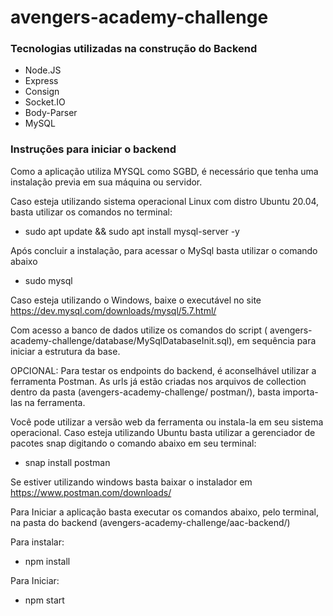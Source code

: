 # avengers-academy-challenge

### Tecnologias utilizadas na construção do Backend
- Node.JS
- Express
- Consign
- Socket.IO
- Body-Parser
- MySQL


### Instruções para iniciar o backend 

Como a aplicação utiliza MYSQL como SGBD, é necessário que tenha uma instalação previa em sua máquina ou servidor.  

 

Caso esteja utilizando sistema operacional Linux com distro Ubuntu 20.04, basta utilizar os comandos no terminal: 

- sudo apt update && sudo apt install mysql-server -y 

 

Após concluir a instalação, para acessar o MySql basta utilizar o comando abaixo  

- sudo mysql 

 

Caso esteja utilizando o Windows, baixe o executável no site https://dev.mysql.com/downloads/mysql/5.7.html/ 

 

Com acesso a banco de dados utilize os comandos do script ( avengers-academy-challenge/database/MySqlDatabaseInit.sql), em sequência para iniciar a estrutura da base. 

 

OPCIONAL: Para testar os endpoints do backend, é aconselhável utilizar a ferramenta Postman. As urls já estão criadas nos arquivos de collection dentro da pasta  (avengers-academy-challenge/ postman/), basta importa-las na ferramenta. 

Você pode utilizar a versão web da ferramenta ou instala-la em seu sistema operacional. Caso esteja utilizando Ubuntu basta utilizar a gerenciador de pacotes snap digitando o comando abaixo em seu terminal: 

- snap install postman 

Se estiver utilizando windows basta baixar o instalador em https://www.postman.com/downloads/ 

 

Para Iniciar a aplicação basta executar os comandos abaixo, pelo terminal, na pasta do backend (avengers-academy-challenge/aac-backend/) 

Para instalar: 

- npm install 

Para Iniciar: 

- npm start 
